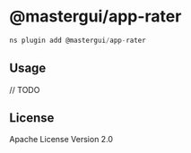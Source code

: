 # @mastergui/app-rater

```javascript
ns plugin add @mastergui/app-rater
```

## Usage

// TODO

## License

Apache License Version 2.0
